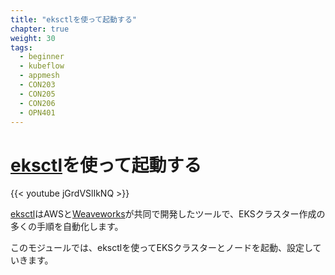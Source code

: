 ```yaml
---
title: "eksctlを使って起動する"
chapter: true
weight: 30
tags:
  - beginner
  - kubeflow
  - appmesh
  - CON203
  - CON205
  - CON206
  - OPN401
---
```


<!--
# Launch using [eksctl](https://eksctl.io/)
-->
# [eksctl](https://eksctl.io/)を使って起動する

{{< youtube jGrdVSlIkNQ >}}
<!--
[eksctl](https://eksctl.io) is a tool jointly developed by AWS and [Weaveworks](https://weave.works) that automates much of
the experience of creating EKS clusters.
-->
[eksctl](https://eksctl.io)はAWSと[Weaveworks](https://weave.works)が共同で開発したツールで、EKSクラスター作成の多くの手順を自動化します。

<!--
In this module, we will use eksctl to launch and configure our EKS cluster and nodes.
-->
このモジュールでは、eksctlを使ってEKSクラスターとノードを起動、設定していきます。


